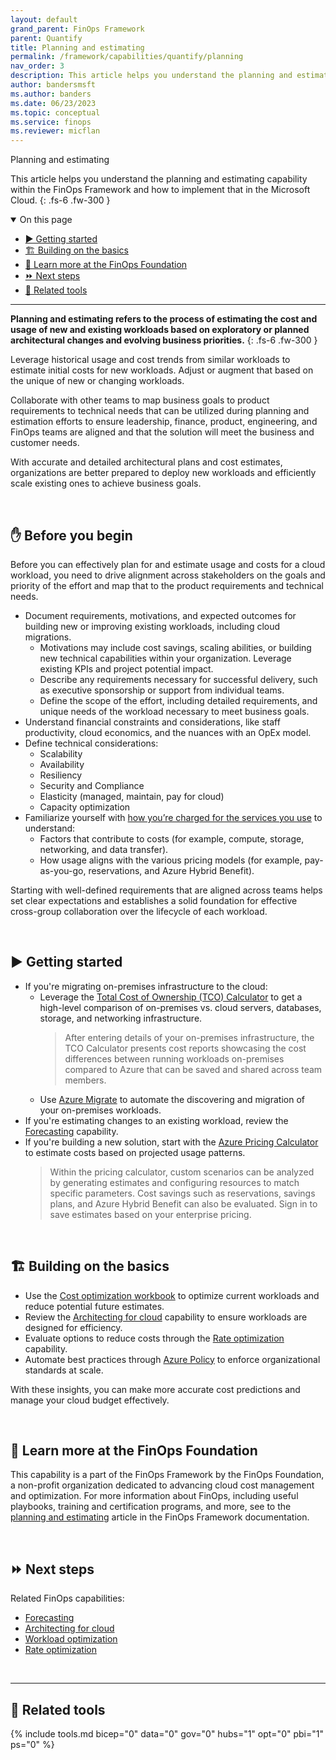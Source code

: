 ```yaml
---
layout: default
grand_parent: FinOps Framework
parent: Quantify
title: Planning and estimating
permalink: /framework/capabilities/quantify/planning
nav_order: 3
description: This article helps you understand the planning and estimating capability within the FinOps Framework and how to implement that in the Microsoft Cloud.
author: bandersmsft
ms.author: banders
ms.date: 06/23/2023
ms.topic: conceptual
ms.service: finops
ms.reviewer: micflan
---
```


<span class="fs-9 d-block mb-4">Planning and estimating</span>

This article helps you understand the planning and estimating capability within the FinOps Framework and how to implement that in the Microsoft Cloud.
{: .fs-6 .fw-300 }

<details open markdown="1">
  <summary class="fs-2 text-uppercase">On this page</summary>

- [▶️ Getting started](#️-getting-started)
- [🏗️ Building on the basics](#️-building-on-the-basics)
- [🍎 Learn more at the FinOps Foundation](#-learn-more-at-the-finops-foundation)
- [⏩ Next steps](#-next-steps)
- [🧰 Related tools](#-related-tools)

</details>

---

<a name="definition"></a>
**Planning and estimating refers to the process of estimating the cost and usage of new and existing workloads based on exploratory or planned architectural changes and evolving business priorities.**
{: .fs-6 .fw-300 }

Leverage historical usage and cost trends from similar workloads to estimate initial costs for new workloads. Adjust or augment that based on the unique of new or changing workloads.

Collaborate with other teams to map business goals to product requirements to technical needs that can be utilized during planning and estimation efforts to ensure leadership, finance, product, engineering, and FinOps teams are aligned and that the solution will meet the business and customer needs. 

With accurate and detailed architectural plans and cost estimates, organizations are better prepared to deploy new workloads and efficiently scale existing ones to achieve business goals.

<br>

## ✋ Before you begin

Before you can effectively plan for and estimate usage and costs for a cloud workload, you need to drive alignment across stakeholders on the goals and priority of the effort and map that to the product requirements and technical needs.

- Document requirements, motivations, and expected outcomes for building new or improving existing workloads, including cloud migrations.
  - Motivations may include cost savings, scaling abilities, or building new technical capabilities within your organization. Leverage existing KPIs and project potential impact.
  - Describe any requirements necessary for successful delivery, such as executive sponsorship or support from individual teams.
  - Define the scope of the effort, including detailed requirements, and unique needs of the workload necessary to meet business goals.
- Understand financial constraints and considerations, like staff productivity, cloud economics, and the nuances with an OpEx model.
- Define technical considerations:
  - Scalability
  - Availability
  - Resiliency
  - Security and Compliance
  - Elasticity (managed, maintain, pay for cloud)
  - Capacity optimization
- Familiarize yourself with [how you’re charged for the services you use](https://azure.microsoft.com/pricing#product-pricing) to understand:
  - Factors that contribute to costs (for example, compute, storage, networking, and data transfer).
  - How usage aligns with the various pricing models (for example, pay-as-you-go, reservations, and Azure Hybrid Benefit).

Starting with well-defined requirements that are aligned across teams helps set clear expectations and establishes a solid foundation for effective cross-group collaboration over the lifecycle of each workload.

<br>

## ▶️ Getting started
- If you're migrating on-premises infrastructure to the cloud:
  - Leverage the [Total Cost of Ownership (TCO) Calculator](https://azure.microsoft.com/pricing/tco/calculator) to get a high-level comparison of on-premises vs. cloud servers, databases, storage, and networking infrastructure.
    > After entering details of your on-premises infrastructure, the TCO Calculator presents cost reports showcasing the cost differences between running workloads on-premises compared to Azure that can be saved and shared across team members.
  - Use [Azure Migrate](https://azure.microsoft.com/products/azure-migrate) to automate the discovering and migration of your on-premises workloads.
- If you're estimating changes to an existing workload, review the [Forecasting](./forecasting.md) capability.
- If you're building a new solution, start with the [Azure Pricing Calculator](https://azure.microsoft.com/pricing/calculator) to estimate costs based on projected usage patterns.
  > Within the pricing calculator, custom scenarios can be analyzed by generating estimates and configuring resources to match specific parameters. Cost savings such as reservations, savings plans, and Azure Hybrid Benefit can also be evaluated. Sign in to save estimates based on your enterprise pricing.

<br>

## 🏗️ Building on the basics

- Use the [Cost optimization workbook](../../../../_workbooks/optimization-workbook/README.md) to optimize current workloads and reduce potential future estimates.
- Review the [Architecting for cloud](../optimize/architecting.md) capability to ensure workloads are designed for efficiency.
- Evaluate options to reduce costs through the [Rate optimization](../optimize/rates.md) capability.
- Automate best practices through [Azure Policy](https://learn.microsoft.com/azure/governance/policy/overview) to enforce organizational standards at scale.

With these insights, you can make more accurate cost predictions and manage your cloud budget effectively.

<br>

## 🍎 Learn more at the FinOps Foundation

This capability is a part of the FinOps Framework by the FinOps Foundation, a non-profit organization dedicated to advancing cloud cost management and optimization. For more information about FinOps, including useful playbooks, training and certification programs, and more, see to the [planning and estimating](https://www.finops.org/framework/capabilities/planning-estimating/) article in the FinOps Framework documentation.

<br>

## ⏩ Next steps

Related FinOps capabilities:

- [Forecasting](./forecasting.md)
- [Architecting for cloud](../optimize/architecting.md)
- [Workload optimization](../optimize/workloads.md)
- [Rate optimization](../optimize/rates.md)

<br>

---

## 🧰 Related tools

{% include tools.md bicep="0" data="0" gov="0" hubs="1" opt="0" pbi="1" ps="0" %}

<br>
